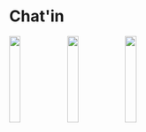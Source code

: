 # Chat'in

<img src="https://user-images.githubusercontent.com/40884680/74531047-2f75f080-4f5e-11ea-8fd3-33a852a7273c.jpg" width=20%> <img src="https://user-images.githubusercontent.com/40884680/74531064-3ac91c00-4f5e-11ea-80e4-444406113cd3.jpg" width=20%> <img src="https://user-images.githubusercontent.com/40884680/74531090-4ae0fb80-4f5e-11ea-8d32-dae92e7a3577.jpg" width=20%>
